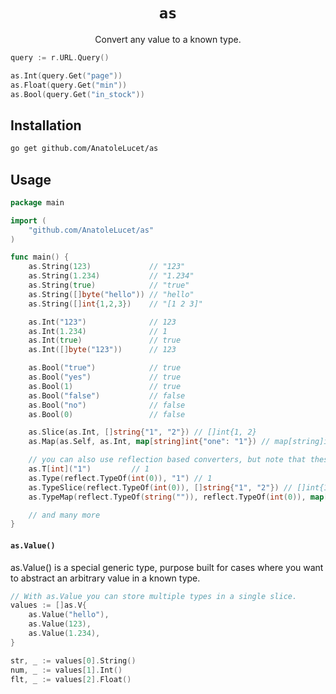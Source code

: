 <h1 align="center"><code>as</code></h1>

<p align="center">Convert any value to a known type.</p>

```go
query := r.URL.Query()

as.Int(query.Get("page"))
as.Float(query.Get("min"))
as.Bool(query.Get("in_stock"))
```

## Installation

```bash
go get github.com/AnatoleLucet/as
```

## Usage

```go
package main

import (
    "github.com/AnatoleLucet/as"
)

func main() {
    as.String(123)             // "123"
    as.String(1.234)           // "1.234"
    as.String(true)            // "true"
    as.String([]byte("hello")) // "hello"
    as.String([]int{1,2,3})    // "[1 2 3]"

    as.Int("123")              // 123
    as.Int(1.234)              // 1
    as.Int(true)               // true
    as.Int([]byte("123"))      // 123

    as.Bool("true")            // true
    as.Bool("yes")             // true
    as.Bool(1)                 // true
    as.Bool("false")           // false
    as.Bool("no")              // false
    as.Bool(0)                 // false

    as.Slice(as.Int, []string{"1", "2"}) // []int{1, 2}
    as.Map(as.Self, as.Int, map[string]int{"one": "1"}) // map[string]int{"one": 1}

    // you can also use reflection based converters, but note that these are a bit slower:
    as.T[int]("1")         // 1
    as.Type(reflect.TypeOf(int(0)), "1") // 1
    as.TypeSlice(reflect.TypeOf(int(0)), []string{"1", "2"}) // []int{1, 2}
    as.TypeMap(reflect.TypeOf(string("")), reflect.TypeOf(int(0)), map[string]int{"one": "1"}) // map[string]int{"one": 1}

    // and many more
}
```

#### `as.Value()`

as.Value() is a special generic type, purpose built for cases where you want to abstract an arbitrary value in a known type.

```go
// With as.Value you can store multiple types in a single slice.
values := []as.V{
    as.Value("hello"),
    as.Value(123),
    as.Value(1.234),
}

str, _ := values[0].String()
num, _ := values[1].Int()
flt, _ := values[2].Float()
```
